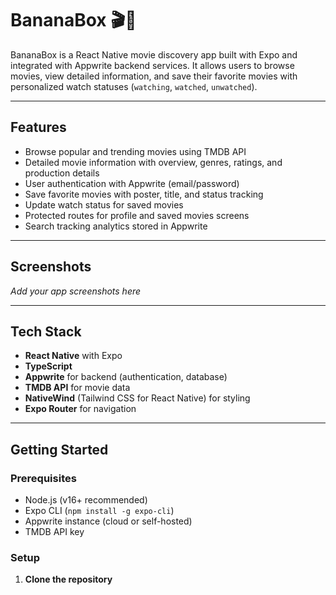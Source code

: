 # BananaBox 🎬🍌

BananaBox is a React Native movie discovery app built with Expo and integrated with Appwrite backend services. It allows users to browse movies, view detailed information, and save their favorite movies with personalized watch statuses (`watching`, `watched`, `unwatched`).

---

## Features

- Browse popular and trending movies using TMDB API
- Detailed movie information with overview, genres, ratings, and production details
- User authentication with Appwrite (email/password)
- Save favorite movies with poster, title, and status tracking
- Update watch status for saved movies
- Protected routes for profile and saved movies screens
- Search tracking analytics stored in Appwrite

---

## Screenshots

*Add your app screenshots here*

---

## Tech Stack

- **React Native** with Expo
- **TypeScript**
- **Appwrite** for backend (authentication, database)
- **TMDB API** for movie data
- **NativeWind** (Tailwind CSS for React Native) for styling
- **Expo Router** for navigation

---

## Getting Started

### Prerequisites

- Node.js (v16+ recommended)
- Expo CLI (`npm install -g expo-cli`)
- Appwrite instance (cloud or self-hosted)
- TMDB API key

### Setup

1. **Clone the repository**

